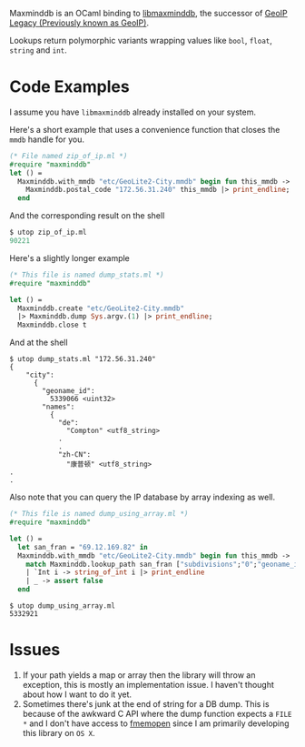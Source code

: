 Maxminddb is an OCaml binding to [libmaxminddb](https://github.com/maxmind/libmaxminddb),
the successor of [GeoIP Legacy (Previously known as
GeoIP)](http://dev.maxmind.com/geoip/).

Lookups return polymorphic variants wrapping values like `bool`,
`float`, `string` and `int`.

# Code Examples

I assume you have `libmaxminddb` already installed on your system.

Here's a short example that uses a convenience function that
closes the `mmdb` handle for you.

```ocaml
(* File named zip_of_ip.ml *)
#require "maxminddb"
let () = 
  Maxminddb.with_mmdb "etc/GeoLite2-City.mmdb" begin fun this_mmdb ->
    Maxminddb.postal_code "172.56.31.240" this_mmdb |> print_endline;
  end
```

And the corresponding result on the shell

```ocaml
$ utop zip_of_ip.ml
90221
```

Here's a slightly longer example

```ocaml
(* This file is named dump_stats.ml *)
#require "maxminddb"

let () =
  Maxminddb.create "etc/GeoLite2-City.mmdb"
  |> Maxminddb.dump Sys.argv.(1) |> print_endline;
  Maxminddb.close t
```

And at the shell

```shell
$ utop dump_stats.ml "172.56.31.240"
{
    "city": 
      {
        "geoname_id": 
          5339066 <uint32>
        "names": 
          {
            "de": 
              "Compton" <utf8_string>
            .
            .
            "zh-CN": 
              "康普顿" <utf8_string>
.
.
```

Also note that you can query the IP database by array indexing as
well.

```ocaml
(* This file is named dump_using_array.ml *)
#require "maxminddb"

let () =
  let san_fran = "69.12.169.82" in
  Maxminddb.with_mmdb "etc/GeoLite2-City.mmdb" begin fun this_mmdb ->
    match Maxminddb.lookup_path san_fran ["subdivisions";"0";"geoname_id"] this_mmdb with
    | `Int i -> string_of_int i |> print_endline
    | _ -> assert false
  end
```

```shell
$ utop dump_using_array.ml
5332921
```

# Issues

1.  If your path yields a map or array then the library will throw an
    exception, this is mostly an implementation issue. I haven't
    thought about how I want to do it yet.
2.  Sometimes there's junk at the end of string for a DB dump. This is
    because of the awkward C API where the dump function expects a
    `FILE *` and I don't have access to [fmemopen](http://pubs.opengroup.org/onlinepubs/9699919799/functions/fmemopen.html) since I am
    primarily developing this library on `OS X`.
